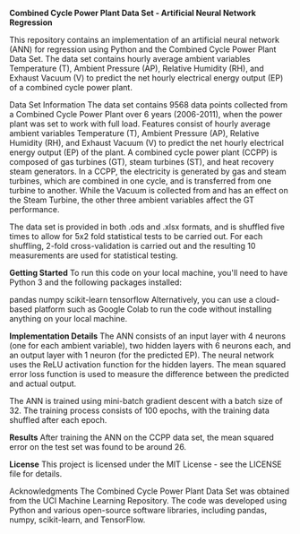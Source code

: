 **Combined Cycle Power Plant Data Set - Artificial Neural Network Regression**

This repository contains an implementation of an artificial neural network (ANN) for regression using Python and the Combined Cycle Power Plant Data Set. The data set contains hourly average ambient variables Temperature (T), Ambient Pressure (AP), Relative Humidity (RH), and Exhaust Vacuum (V) to predict the net hourly electrical energy output (EP) of a combined cycle power plant.

Data Set Information
The data set contains 9568 data points collected from a Combined Cycle Power Plant over 6 years (2006-2011), when the power plant was set to work with full load. Features consist of hourly average ambient variables Temperature (T), Ambient Pressure (AP), Relative Humidity (RH), and Exhaust Vacuum (V) to predict the net hourly electrical energy output (EP) of the plant. A combined cycle power plant (CCPP) is composed of gas turbines (GT), steam turbines (ST), and heat recovery steam generators. In a CCPP, the electricity is generated by gas and steam turbines, which are combined in one cycle, and is transferred from one turbine to another. While the Vacuum is collected from and has an effect on the Steam Turbine, the other three ambient variables affect the GT performance.

The data set is provided in both .ods and .xlsx formats, and is shuffled five times to allow for 5x2 fold statistical tests to be carried out. For each shuffling, 2-fold cross-validation is carried out and the resulting 10 measurements are used for statistical testing.

**Getting Started**
To run this code on your local machine, you'll need to have Python 3 and the following packages installed:

pandas
numpy
scikit-learn
tensorflow
Alternatively, you can use a cloud-based platform such as Google Colab to run the code without installing anything on your local machine.



**Implementation Details**
The ANN consists of an input layer with 4 neurons (one for each ambient variable), two hidden layers with 6 neurons each, and an output layer with 1 neuron (for the predicted EP). The neural network uses the ReLU activation function for the hidden layers. The mean squared error loss function is used to measure the difference between the predicted and actual output.

The ANN is trained using mini-batch gradient descent with a batch size of 32. The training process consists of 100 epochs, with the training data shuffled after each epoch.

**Results**
After training the ANN on the CCPP data set, the mean squared error on the test set was found to be around 26.

**License**
This project is licensed under the MIT License - see the LICENSE file for details.

Acknowledgments
The Combined Cycle Power Plant Data Set was obtained from the UCI Machine Learning Repository.
The code was developed using Python and various open-source software libraries, including pandas, numpy, scikit-learn, and TensorFlow.
